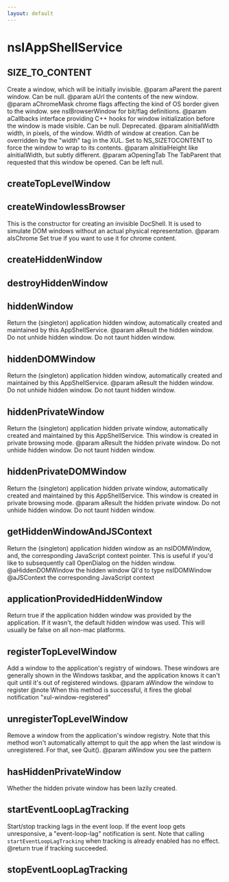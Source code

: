 ```yaml
---
layout: default
---
```


# nsIAppShellService #

## SIZE_TO_CONTENT ##

Create a window, which will be initially invisible.
@param aParent the parent window.  Can be null.
@param aUrl the contents of the new window.
@param aChromeMask chrome flags affecting the kind of OS border
                   given to the window. see nsIBrowserWindow for
                   bit/flag definitions.
@param aCallbacks interface providing C++ hooks for window initialization
                  before the window is made visible.  Can be null.
                  Deprecated.
@param aInitialWidth width, in pixels, of the window.  Width of window
                     at creation.  Can be overridden by the "width"
                     tag in the XUL.  Set to NS_SIZETOCONTENT to force
                     the window to wrap to its contents.
@param aInitialHeight like aInitialWidth, but subtly different.
@param aOpeningTab The TabParent that requested that this window be opened.
                   Can be left null.


## createTopLevelWindow ##

## createWindowlessBrowser ##

This is the constructor for creating an invisible DocShell.
It is used to simulate DOM windows without an actual physical
representation.
@param aIsChrome Set true if you want to use it for chrome content.


## createHiddenWindow ##

## destroyHiddenWindow ##

## hiddenWindow ##

Return the (singleton) application hidden window, automatically created
and maintained by this AppShellService.
@param aResult the hidden window.  Do not unhide hidden window.
               Do not taunt hidden window.


## hiddenDOMWindow ##

Return the (singleton) application hidden window, automatically created
and maintained by this AppShellService.
@param aResult the hidden window.  Do not unhide hidden window.
               Do not taunt hidden window.


## hiddenPrivateWindow ##

Return the (singleton) application hidden private window, automatically
created and maintained by this AppShellService.  This window is created
in private browsing mode.
@param aResult the hidden private window.  Do not unhide hidden window.
               Do not taunt hidden window.


## hiddenPrivateDOMWindow ##

Return the (singleton) application hidden private window, automatically
created and maintained by this AppShellService.  This window is created
in private browsing mode.
@param aResult the hidden private window.  Do not unhide hidden window.
               Do not taunt hidden window.


## getHiddenWindowAndJSContext ##

Return the (singleton) application hidden window as an nsIDOMWindow,
and, the corresponding JavaScript context pointer.  This is useful
if you'd like to subsequently call OpenDialog on the hidden window.
@aHiddenDOMWindow the hidden window QI'd to type nsIDOMWindow
@aJSContext       the corresponding JavaScript context


## applicationProvidedHiddenWindow ##

Return true if the application hidden window was provided by the
application. If it wasn't, the default hidden window was used. This will
usually be false on all non-mac platforms.


## registerTopLevelWindow ##

Add a window to the application's registry of windows.  These windows
are generally shown in the Windows taskbar, and the application
knows it can't quit until it's out of registered windows.
@param aWindow the window to register
@note When this method is successful, it fires the global notification
      "xul-window-registered"


## unregisterTopLevelWindow ##

Remove a window from the application's window registry. Note that
this method won't automatically attempt to quit the app when
the last window is unregistered. For that, see Quit().
@param aWindow you see the pattern


## hasHiddenPrivateWindow ##

Whether the hidden private window has been lazily created.


## startEventLoopLagTracking ##

Start/stop tracking lags in the event loop.
If the event loop gets unresponsive, a "event-loop-lag" notification
is sent. Note that calling `startEventLoopLagTracking` when tracking
is already enabled has no effect.
@return true if tracking succeeded.


## stopEventLoopLagTracking ##
